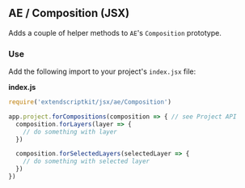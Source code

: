 ## AE / Composition (JSX)

Adds a couple of helper methods to `AE`'s `Composition` prototype.

### Use

Add the following import to your project's `index.jsx` file:

**index.js**
```js
require('extendscriptkit/jsx/ae/Composition')

app.project.forCompositions(composition => { // see Project API
  composition.forLayers(layer => {
    // do something with layer
  })

  composition.forSelectedLayers(selectedLayer => {
    // do something with selected layer
  })
})
```
